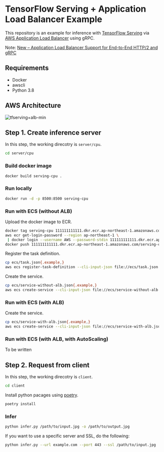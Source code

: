 # TensorFlow Serving + Application Load Balancer Example

This repository is an example for inference with [TensorFlow Serving](https://www.tensorflow.org/tfx/guide/serving) via [AWS Application Load Balancer](https://docs.aws.amazon.com/elasticloadbalancing/latest/application/introduction.html) using gRPC.

Note: [New – Application Load Balancer Support for End-to-End HTTP/2 and gRPC](https://aws.amazon.com/jp/blogs/aws/new-application-load-balancer-support-for-end-to-end-http-2-and-grpc/)

## Requirements

- Docker
- awscli
- Python 3.8

## AWS Architecture

![tfserving+alb-min](https://user-images.githubusercontent.com/6437204/102708909-4f4a1380-42e9-11eb-80e9-7d05fdd5eadc.png)

## Step 1. Create inference server

In this step, the working direcotry is `server/cpu`.

```sh
cd server/cpu
```

### Build docker image

```sh
docker build serving-cpu .
```

### Run locally

```sh
docker run -d -p 8500:8500 serving-cpu
```

### Run with ECS (without ALB)

Upload the docker image to ECR.

```sh
docker tag serving-cpu 111111111111.dkr.ecr.ap-northeast-1.amazonaws.com/serving-cpu
aws ecr get-login-password --region ap-northeast-1 \
 | docker login --username AWS --password-stdin 111111111111.dkr.ecr.ap-northeast-1.amazonaws.com
docker push 111111111111.dkr.ecr.ap-northeast-1.amazonaws.com/serving-cpu
```

Register the task definition.

```sh
cp ecs/task.json{.example,}
aws ecs register-task-definition --cli-input-json file://ecs/task.json
```

Create the service.

```sh
cp ecs/service-without-alb.json{.example,}
aws ecs create-service --cli-input-json file://ecs/service-without-alb.json
```

### Run with ECS (with ALB)

Create the service.

```sh
cp ecs/service-with-alb.json{.example,}
aws ecs create-service --cli-input-json file://ecs/service-with-alb.json
```

### Run with ECS (with ALB, with AutoScaling)

To be written

## Step 2. Request from client

In this step, the working direcotry is `client`.

```sh
cd client
```

Install python pacages using [poetry](https://python-poetry.org/).

```sh
poetry install
```

### Infer

```sh
python infer.py /path/to/input.jpg -o /path/to/output.jpg
```

If you want to use a specific server and SSL, do the following:

```sh
python infer.py --url example.com --port 443 --ssl /path/to/input.jpg
```
